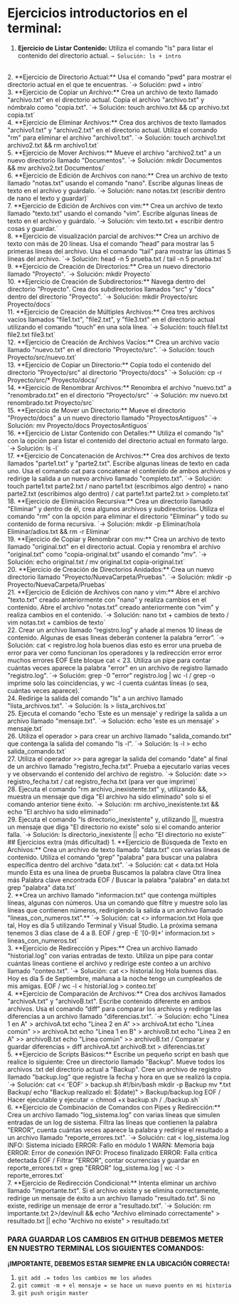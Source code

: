 # Ejercicios introductorios en el terminal:
1. **Ejercicio de Listar Contenido:** Utiliza el comando "ls" para listar el contenido
del directorio actual.
    `→ Solución: ls + intro`
<br>
2. **Ejercicio de Directorio Actual:** Usa el comando "pwd" para mostrar el directorio actual en el que te encuentras.
    `→ Solución: pwd + intro`
<br>
3. **Ejercicio de Copiar un Archivo:** Crea un archivo de texto llamado "archivo.txt" en el directorio actual. Copia el archivo "archivo.txt" y nómbralo como "copia.txt".
    `→ Solución: touch archivo.txt && cp archivo.txt copia.txt`
<br>
4. **Ejercicio de Eliminar Archivos:** Crea dos archivos de texto llamados "archivo1.txt" y "archivo2.txt" en el directorio actual. Utiliza el comando "rm" para eliminar el archivo "archivo1.txt".
    `→ Solución: touch archivo1.txt archivo2.txt && rm archivo1.txt`
<br>
5. **Ejercicio de Mover Archivos:** Mueve el archivo "archivo2.txt" a un nuevo directorio llamado "Documentos".
    `→ Solución: mkdir Documentos && mv archivo2.txt Documentos/`
<br>
6. **Ejercicio de Edición de Archivos con nano:** Crea un archivo de texto llamado "notas.txt" usando el comando "nano". Escribe algunas líneas de texto en el archivo y guárdalo.
    `→ Solución: nano notas.txt (escribir dentro de nano el texto y guardar)`
<br>
7. **Ejercicio de Edición de Archivos con vim:** Crea un archivo de texto llamado "texto.txt" usando el comando "vim". Escribe algunas líneas de texto en el archivo y guárdalo.
    `→ Solución: vim texto.txt + escribir dentro cosas y guardar.`
<br>
8. **Ejercicio de visualización parcial de archivos:** Crea un archivo de texto con más de 20 líneas. Usa el comando “head” para mostrar las 5 primeras líneas del archivo. Usa el comando “tail” para mostrar las últimas 5 líneas del archivo.
    `→ Solución: head -n 5 prueba.txt / tail -n 5 prueba.txt`
<br>
9. **Ejercicio de Creación de Directorios:** Crea un nuevo directorio llamado "Proyecto".
    `→ Solución: mkdir Proyecto`
<br>
10. **Ejercicio de Creación de Subdirectorios:** Navega dentro del directorio "Proyecto". Crea dos subdirectorios llamados "src" y "docs" dentro del directorio "Proyecto".
    `→ Solución: mkdir Proyecto/src Proyecto/docs`
<br>
11. **Ejercicio de Creación de Múltiples Archivos:** Crea tres archivos vacíos llamados "file1.txt", "file2.txt", y "file3.txt" en el directorio actual utilizando el comando “touch” en una sola línea.
    `→ Solución: touch file1.txt file2.txt file3.txt`
<br>
12.  **Ejercicio de Creación de Archivos Vacíos:** Crea un archivo vacío llamado "nuevo.txt" en el directorio "Proyecto/src".
     `→ Solución: touch Proyecto/src/nuevo.txt`
<br>
13. **Ejercicio de Copiar un Directorio:** Copia todo el contenido del directorio "Proyecto/src" al directorio "Proyecto/docs"
    `→ Solución: cp -r Proyecto/src/* Proyecto/docs/`
<br>
14.  **Ejercicio de Renombrar Archivos:** Renombra el archivo "nuevo.txt" a "renombrado.txt" en el directorio "Proyecto/src"
    `→ Solución: mv nuevo.txt renombrado.txt Proyecto/src`
<br>
15. **Ejercicio de Mover un Directorio:** Mueve el directorio "Proyecto/docs" a un nuevo directorio llamado "ProyectosAntiguos"
    `→ Solución: mv Proyecto/docs ProyectosAntiguos`
<br>
16. **Ejercicio de Listar Contenido con Detalles:** Utiliza el comando "ls" con la opción para listar el contenido del directorio actual en formato largo.
    `→ Solución: ls -l`
<br>
17. **Ejercicio de Concatenación de Archivos:** Crea dos archivos de texto llamados "parte1.txt" y "parte2.txt". Escribe algunas líneas de texto en cada uno. Usa el comando cat para concatenar el contenido de ambos archivos y redirige la salida a un nuevo archivo llamado "completo.txt".
    `→ Solución: touch parte1.txt parte2.txt / nano parte1.txt (escribimos algo dentro) + nano parte2.txt (escribimos algo dentro) / cat parte1.txt parte2.txt > completo.txt`
<br>
18.  **Ejercicio de Eliminación Recursiva:** Crea un directorio llamado "Eliminar" y dentro de él, crea algunos archivos y subdirectorios. Utiliza el comando "rm" con la opción para eliminar el directorio "Eliminar" y todo su contenido de forma recursiva.
    `→ Solución: mkdir -p Eliminar/hola Eliminar/adios.txt && rm -r Eliminar`
<br>
19. **Ejercicio de Copiar y Renombrar con mv:** Crea un archivo de texto llamado "original.txt" en el directorio actual. Copia y renombra el archivo "original.txt" como "copia-original.txt" usando el comando "mv".
    `→ Solución: echo original.txt / mv original.txt copia-original.txt`
<br>
20. **Ejercicio de Creación de Directorios Anidados:** Crea un nuevo directorio llamado "Proyecto/NuevaCarpeta/Pruebas".
    `→ Solución: mkdir -p Proyecto/NuevaCarpeta/Pruebas`
<br>
21. **Ejercicio de Edición de Archivos con nano y vim:** Abre el archivo "texto.txt" creado anteriormente con "nano" y realiza cambios en el contenido. Abre el archivo "notas.txt" creado anteriormente con "vim" y realiza cambios en el contenido.
    `→ Solución: nano txt + cambios de texto / vim notas.txt + cambios de texto`
<br>
22. Crear un archivo llamado “registro.log” y añade al menos 10 líneas de contenido. Algunas de esas líneas deberán contener la palabra “error”.
    `→ Solución: cat <<EOF > registro.log
hola buenos dias
esto es error
una prueba
de error
para ver
como funcionan
los operadores
y la
redirección error
error
muchos errores
EOF
Este bloque cat <<EOF ... EOF crea el archivo y escribe múltiples líneas a la vez.`
<br>
23. Utiliza un pipe para contar cuántas veces aparece la palabra "error" en un archivo de registro llamado "registro.log".
    `→ Solución: grep -0 "error" registro.log | wc -l / grep -o imprime solo las coincidencias, y wc -l cuenta cuántas líneas (o sea, cuántas veces aparece).`
<br>
24. Redirige la salida del comando "ls" a un archivo llamado "lista_archivos.txt".
    `→ Solución: ls > lista_archivos.txt`
<br>
25. Ejecuta el comando "echo 'Este es un mensaje' y redirige la salida a un archivo llamado "mensaje.txt".
    `→ Solución: echo 'este es un mensaje' > mensaje.txt`
<br>
26. Utiliza el operador > para crear un archivo llamado "salida_comando.txt" que contenga la salida del comando "ls -l".
    `→ Solución: ls -l > echo salida_comando.txt`
<br>
27. Utiliza el operador >> para agregar la salida del comando "date" al final de un archivo llamado "registro_fecha.txt". Prueba a ejecutarlo varias veces y ve observando el contenido del archivo de registro.
    `→ Solución: date >> registro_fecha.txt / cat registro_fecha.txt (para ver que imprime)`
<br>
28. Ejecuta el comando "rm archivo_inexistente.txt" y, utilizando &&, muestra un mensaje que diga "El archivo ha sido eliminado" solo si el comando anterior tiene éxito.
    `→ Solución: rm archivo_inexistente.txt && echo "El archivo ha sido eliminado"`
<br>
29. Ejecuta el comando "ls directorio_inexistente" y, utilizando ||, muestra un mensaje que diga "El directorio no existe" solo si el comando anterior falla.
    `→ Solución: ls directorio_inexistente || echo "El directorio no existe"`
<br>
## Ejercicios extra (más dificultad)
1. **Ejercicio de Búsqueda de Texto en Archivos:** Crea un archivo de texto llamado "data.txt" con varias líneas de contenido. Utiliza el comando “grep” "palabra" para buscar una palabra específica dentro del archivo "data.txt".
    `→ Solución: cat <<EOF > data.txt
Hola mundo
Esta es una línea de prueba
Buscamos la palabra clave
Otra línea más
Palabra clave encontrada
EOF / Buscar la palabra "palabra" en data.txt grep "palabra" data.txt`
<br>
2. **Crea un archivo llamado "informacion.txt" que contenga múltiples líneas, algunas con números. Usa un comando que filtre y muestre solo las líneas que contienen números, redirigiendo la salida a un archivo llamado "lineas_con_numeros.txt".**
    `→ Solución: cat <<EOF>> informacion.txt
    Hola que tal, 
    Hoy es día 5 utilizando
    Terminal y Visual Studio.
    La próxima semana tenemos
    3 días clase de 4 a 8.
    EOF / grep -E '[0-9]+' informacion.txt > lineas_con_numeros.txt`
<br>
3. **Ejercicio de Redirección y Pipes:** Crea un archivo llamado "historial.log" con varias entradas de texto. Utiliza un pipe para contar cuántas líneas contiene el archivo y redirige este conteo a un archivo llamado "conteo.txt".
    `→ Solución: cat <<EOF>> historial.log
    Hola buenos días.
    Hoy es día 5 de Septiembre, 
    mañana a la noche tengo un 
    cumpleaños de mis amigas.
    EOF / wc -l < historial.log > conteo.txt`
<br>
4. **Ejercicio de Comparación de Archivos:** Crea dos archivos llamados "archivoA.txt" y "archivoB.txt". Escribe contenido diferente en ambos archivos. Usa el comando “diff” para comparar los archivos y redirige las diferencias a un archivo llamado "diferencias.txt".
    `→ Solución:  echo "Línea 1 en A" > archivoA.txt
echo "Línea 2 en A" >> archivoA.txt
echo "Línea común" >> archivoA.txt
echo "Línea 1 en B" > archivoB.txt
echo "Línea 2 en A" >> archivoB.txt
echo "Línea común" >> archivoB.txt / Comparar y guardar diferencias = diff archivoA.txt archivoB.txt > diferencias.txt`
<br>
5. **Ejercicio de Scripts Básicos:** Escribe un pequeño script en bash que realice lo siguiente: Cree un directorio llamado "Backup". Mueve todos los archivos .txt del directorio actual a "Backup". Cree un archivo de registro llamado "backup.log" que registre la fecha y hora en que se realizó la copia.
    `→ Solución: cat << 'EOF' > backup.sh
#!/bin/bash
mkdir -p Backup
mv *.txt Backup/
echo "Backup realizado el: $(date)" > Backup/backup.log
EOF / Hacer ejecutable y ejecutar = chmod +x backup.sh / 
./backup.sh`
<br>
6. **Ejercicio de Combinación de Comandos con Pipes y Redirección:** Crea un archivo llamado "log_sistema.log" con varias líneas que simulen entradas de un log de sistema. Filtra las líneas que contienen la palabra "ERROR", cuenta cuántas veces aparece la palabra y redirige el resultado a un archivo llamado "reporte_errores.txt".
    `→ Solución: cat <<EOF > log_sistema.log
INFO: Sistema iniciado
ERROR: Fallo en módulo 1
WARN: Memoria baja
ERROR: Error de conexión
INFO: Proceso finalizado
ERROR: Falla crítica detectada
EOF / Filtrar "ERROR", contar ocurrencias y guardar en reporte_errores.txt = grep "ERROR" log_sistema.log | wc -l > reporte_errores.txt`
<br>
7. **Ejercicio de Redirección Condicional:** Intenta eliminar un archivo llamado "importante.txt". Si el archivo existe y se elimina correctamente, redirige un mensaje de éxito a un archivo llamado "resultado.txt". Si no existe, redirige un mensaje de error a "resultado.txt".
    `→ Solución: rm importante.txt 2>/dev/null && echo "Archivo eliminado correctamente" > resultado.txt || echo "Archivo no existe" > resultado.txt`

### PARA GUARDAR LOS CAMBIOS EN GITHUB DEBEMOS METER EN NUESTRO TERMINAL LOS SIGUIENTES COMANDOS: 

**¡IMPORTANTE, DEBEMOS ESTAR SIEMPRE EN LA UBICACIÓN CORRECTA!**
1. `git add .= todos los cambios me los añades`
2. `git commit -m + el mensaje = se hace un nuevo puento en mi historia`
3. `git push origin master`